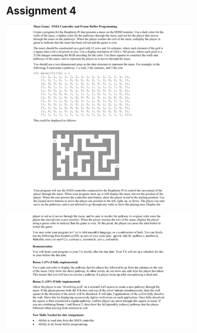 # Assignment 4

![cap](https://github.com/jasminecronin/computing-machinery-ii/blob/master/Assignment%204/cap1.png)

![cap](https://github.com/jasminecronin/computing-machinery-ii/blob/master/Assignment%204/cap2.png)
 
